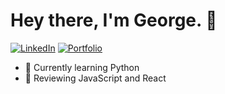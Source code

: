 # Hey there, I'm George. 👋

<p align="center">
  
<a href='https://www.linkedin.com/in/george-flores-a84b24157/' target= 'blank_' alt='LinkedIn'> ![LinkedIn](https://img.shields.io/badge/LinkedIn--_.svg?style=social&logo=linkedin)</a>
<a href='http://gfloresportfolio.herokuapp.com/' target='blank_' alt= 'portfolio'> ![Portfolio](https://img.shields.io/badge/Github--_.svg?style=social&logo=github)</a>


- 🌱 Currently learning Python 
- 🔭 Reviewing JavaScript and React
</p>

<!--
**lu-gflores/lu-gflores** is a ✨ _special_ ✨ repository because its `README.md` (this file) appears on your GitHub profile.

Here are some ideas to get you started:

- 🔭 I’m currently working on ...
- 🌱 I’m currently learning ...
- 👯 I’m looking to collaborate on ...
- 🤔 I’m looking for help with ...
- 💬 Ask me about ...
- 📫 How to reach me: ...
- 😄 Pronouns: ...
- ⚡ Fun fact: ...
-->
